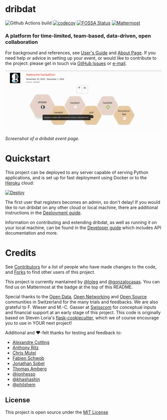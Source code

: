 # dribdat

![Github Actions build](https://github.com/dribdat/dribdat/workflows/build/badge.svg)
[![codecov](https://codecov.io/gh/dribdat/dribdat/branch/main/graph/badge.svg?token=Ccd1vTxRXg)](https://codecov.io/gh/dribdat/dribdat)
[![FOSSA Status](https://app.fossa.com/api/projects/git%2Bgithub.com%2Floleg%2Fdribdat.svg?type=shield)](https://app.fossa.com/projects/git%2Bgithub.com%2Floleg%2Fdribdat?ref=badge_shield)
[![Mattermost](https://img.shields.io/badge/Mattermost-chat-blue.svg)](https://team.opendata.ch/signup_user_complete/?id=74yuxwruaby9fpoukx9bmoxday)
<object type="image/svg+xml" data="https://opencollective.com/dribdat/tiers/backer.svg?avatarHeight=36&width=600"></object>

### A platform for time-limited, team-based, data-driven, open collaboration

For background and references, see [User's Guide](docs/USAGE.md) and [About Page](docs/ABOUT.md). If you need help or advice in setting up your event, or would like to contribute to the project: please get in touch via [GitHub Issues](https://github.com/dribdat/dribdat/issues) or [e-mail](mailto:dribdat@datalets.ch).

![](dribdat/static/img/screenshot_sandbox.png)

_Screenshot of a dribdat event page._

# Quickstart

This project can be deployed to any server capable of serving Python applications, and is set up for fast deployment using Docker or to the [Heroku](http://heroku.com) cloud:

[![Deploy](https://www.herokucdn.com/deploy/button.png)](https://heroku.com/deploy)

The first user that registers becomes an admin, so don't delay! If you would like to run dribdat on any other cloud or local machine, there are additional instructions in the [Deployment guide](docs/DEPLOY.md).

Information on contributing and extending dribdat, as well as running it on your local machine, can be found in the [Developer guide](docs/CONTRIBUTE.md) which includes API documentation and more.

# Credits

See [Contributors](https://github.com/dataletsch/dribdat/graphs/contributors) for a list of people who have made changes to the code, and [Forks](https://github.com/dataletsch/dribdat/network/members) to find other users of this project.

This project is currently mantained by [@loleg](https://github.com/loleg) and [@gonzalocasas](https://github.com/gonzalocasas). You can find us on Mattermost at the badge at the top of this README.

Special thanks to the [Open Data](https://opendata.ch), [Open Networking](https://opennetworkinfrastructure.org/) and [Open Source](https://dinacon.ch) communities in Switzerland for the many trials and feedbacks. We are also grateful to F. Wieser and M.-C. Gasser at [Swisscom](http://swisscom.com) for conceptual inputs and financial support at an early stage of this project. This code is originally based on Steven Loria's [flask-cookiecutter](https://github.com/sloria/cookiecutter-flask), which we of course encourage you to use in YOUR next project!

Additional and :heart:-felt thanks for testing and feedback to:

- [Alexandre Cotting](https://github.com/Cotting)
- [Anthony Ritz](https://github.com/RitzAnthony)
- [Chris Mutel](https://github.com/cmutel)
- [Fabien Schwob](https://github.com/jibaku)
- [Jonathan Sobel](https://github.com/JonathanSOBEL)
- [Thomas Amberg](https://github.com/tamberg)
- [@jonhesso](https://github.com/jonHESSO)
- [@khashashin](https://github.com/khashashin)
- [@philshem](https://github.com/philshem)


## License

This project is open source under the [MIT License](LICENSE)
